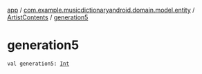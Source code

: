 [app](../../index.md) / [com.example.musicdictionaryandroid.domain.model.entity](../index.md) / [ArtistContents](index.md) / [generation5](./generation5.md)

# generation5

`val generation5: `[`Int`](https://kotlinlang.org/api/latest/jvm/stdlib/kotlin/-int/index.html)